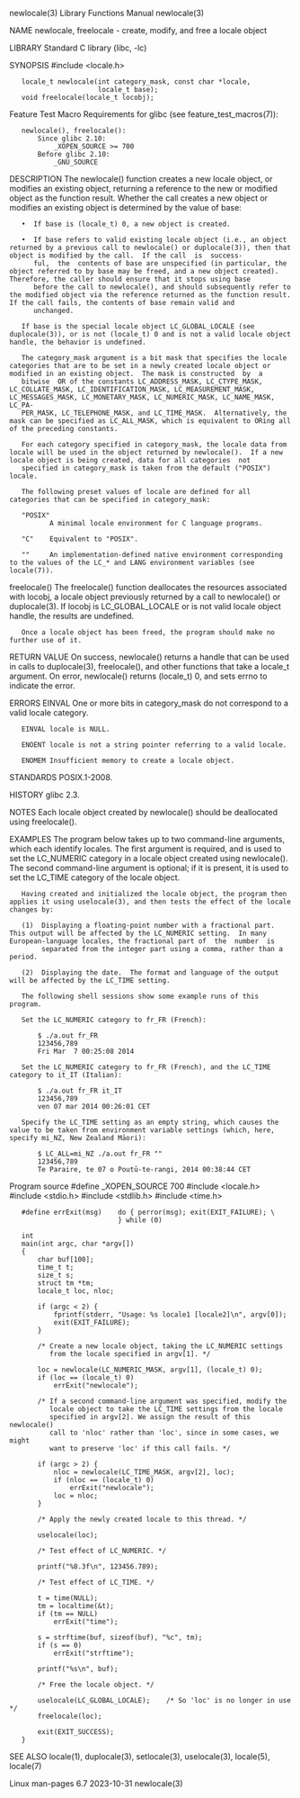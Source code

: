 newlocale(3)                                                                              Library Functions Manual                                                                             newlocale(3)

NAME
       newlocale, freelocale - create, modify, and free a locale object

LIBRARY
       Standard C library (libc, -lc)

SYNOPSIS
       #include <locale.h>

       locale_t newlocale(int category_mask, const char *locale,
                          locale_t base);
       void freelocale(locale_t locobj);

   Feature Test Macro Requirements for glibc (see feature_test_macros(7)):

       newlocale(), freelocale():
           Since glibc 2.10:
               _XOPEN_SOURCE >= 700
           Before glibc 2.10:
               _GNU_SOURCE

DESCRIPTION
       The  newlocale()  function  creates a new locale object, or modifies an existing object, returning a reference to the new or modified object as the function result.  Whether the call creates a new
       object or modifies an existing object is determined by the value of base:

       •  If base is (locale_t) 0, a new object is created.

       •  If base refers to valid existing locale object (i.e., an object returned by a previous call to newlocale() or duplocale(3)), then that object is modified by the call.  If the call  is  success‐
          ful,  the  contents of base are unspecified (in particular, the object referred to by base may be freed, and a new object created).  Therefore, the caller should ensure that it stops using base
          before the call to newlocale(), and should subsequently refer to the modified object via the reference returned as the function result.  If the call fails, the contents of base remain valid and
          unchanged.

       If base is the special locale object LC_GLOBAL_LOCALE (see duplocale(3)), or is not (locale_t) 0 and is not a valid locale object handle, the behavior is undefined.

       The category_mask argument is a bit mask that specifies the locale categories that are to be set in a newly created locale object or modified in an existing object.  The mask is constructed  by  a
       bitwise  OR of the constants LC_ADDRESS_MASK, LC_CTYPE_MASK, LC_COLLATE_MASK, LC_IDENTIFICATION_MASK, LC_MEASUREMENT_MASK, LC_MESSAGES_MASK, LC_MONETARY_MASK, LC_NUMERIC_MASK, LC_NAME_MASK, LC_PA‐
       PER_MASK, LC_TELEPHONE_MASK, and LC_TIME_MASK.  Alternatively, the mask can be specified as LC_ALL_MASK, which is equivalent to ORing all of the preceding constants.

       For each category specified in category_mask, the locale data from locale will be used in the object returned by newlocale().  If a new locale object is being created, data for all categories  not
       specified in category_mask is taken from the default ("POSIX") locale.

       The following preset values of locale are defined for all categories that can be specified in category_mask:

       "POSIX"
              A minimal locale environment for C language programs.

       "C"    Equivalent to "POSIX".

       ""     An implementation-defined native environment corresponding to the values of the LC_* and LANG environment variables (see locale(7)).

   freelocale()
       The  freelocale()  function deallocates the resources associated with locobj, a locale object previously returned by a call to newlocale() or duplocale(3).  If locobj is LC_GLOBAL_LOCALE or is not
       valid locale object handle, the results are undefined.

       Once a locale object has been freed, the program should make no further use of it.

RETURN VALUE
       On success, newlocale() returns a handle that can be used in calls to duplocale(3), freelocale(), and other functions that take a locale_t argument.  On error,  newlocale()  returns  (locale_t) 0,
       and sets errno to indicate the error.

ERRORS
       EINVAL One or more bits in category_mask do not correspond to a valid locale category.

       EINVAL locale is NULL.

       ENOENT locale is not a string pointer referring to a valid locale.

       ENOMEM Insufficient memory to create a locale object.

STANDARDS
       POSIX.1-2008.

HISTORY
       glibc 2.3.

NOTES
       Each locale object created by newlocale() should be deallocated using freelocale().

EXAMPLES
       The  program below takes up to two command-line arguments, which each identify locales.  The first argument is required, and is used to set the LC_NUMERIC category in a locale object created using
       newlocale().  The second command-line argument is optional; if it is present, it is used to set the LC_TIME category of the locale object.

       Having created and initialized the locale object, the program then applies it using uselocale(3), and then tests the effect of the locale changes by:

       (1)  Displaying a floating-point number with a fractional part.  This output will be affected by the LC_NUMERIC setting.  In many European-language locales, the fractional part of  the  number  is
            separated from the integer part using a comma, rather than a period.

       (2)  Displaying the date.  The format and language of the output will be affected by the LC_TIME setting.

       The following shell sessions show some example runs of this program.

       Set the LC_NUMERIC category to fr_FR (French):

           $ ./a.out fr_FR
           123456,789
           Fri Mar  7 00:25:08 2014

       Set the LC_NUMERIC category to fr_FR (French), and the LC_TIME category to it_IT (Italian):

           $ ./a.out fr_FR it_IT
           123456,789
           ven 07 mar 2014 00:26:01 CET

       Specify the LC_TIME setting as an empty string, which causes the value to be taken from environment variable settings (which, here, specify mi_NZ, New Zealand Māori):

           $ LC_ALL=mi_NZ ./a.out fr_FR ""
           123456,789
           Te Paraire, te 07 o Poutū-te-rangi, 2014 00:38:44 CET

   Program source
       #define _XOPEN_SOURCE 700
       #include <locale.h>
       #include <stdio.h>
       #include <stdlib.h>
       #include <time.h>

       #define errExit(msg)    do { perror(msg); exit(EXIT_FAILURE); \
                               } while (0)

       int
       main(int argc, char *argv[])
       {
           char buf[100];
           time_t t;
           size_t s;
           struct tm *tm;
           locale_t loc, nloc;

           if (argc < 2) {
               fprintf(stderr, "Usage: %s locale1 [locale2]\n", argv[0]);
               exit(EXIT_FAILURE);
           }

           /* Create a new locale object, taking the LC_NUMERIC settings
              from the locale specified in argv[1]. */

           loc = newlocale(LC_NUMERIC_MASK, argv[1], (locale_t) 0);
           if (loc == (locale_t) 0)
               errExit("newlocale");

           /* If a second command-line argument was specified, modify the
              locale object to take the LC_TIME settings from the locale
              specified in argv[2]. We assign the result of this newlocale()
              call to 'nloc' rather than 'loc', since in some cases, we might
              want to preserve 'loc' if this call fails. */

           if (argc > 2) {
               nloc = newlocale(LC_TIME_MASK, argv[2], loc);
               if (nloc == (locale_t) 0)
                   errExit("newlocale");
               loc = nloc;
           }

           /* Apply the newly created locale to this thread. */

           uselocale(loc);

           /* Test effect of LC_NUMERIC. */

           printf("%8.3f\n", 123456.789);

           /* Test effect of LC_TIME. */

           t = time(NULL);
           tm = localtime(&t);
           if (tm == NULL)
               errExit("time");

           s = strftime(buf, sizeof(buf), "%c", tm);
           if (s == 0)
               errExit("strftime");

           printf("%s\n", buf);

           /* Free the locale object. */

           uselocale(LC_GLOBAL_LOCALE);    /* So 'loc' is no longer in use */
           freelocale(loc);

           exit(EXIT_SUCCESS);
       }

SEE ALSO
       locale(1), duplocale(3), setlocale(3), uselocale(3), locale(5), locale(7)

Linux man-pages 6.7                                                                              2023-10-31                                                                                    newlocale(3)
